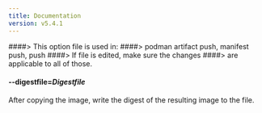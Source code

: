 ```yaml
---
title: Documentation
version: v5.4.1
---
```


####> This option file is used in:
####>   podman artifact push, manifest push, push
####> If file is edited, make sure the changes
####> are applicable to all of those.
#### **--digestfile**=*Digestfile*

After copying the image, write the digest of the resulting image to the file.
